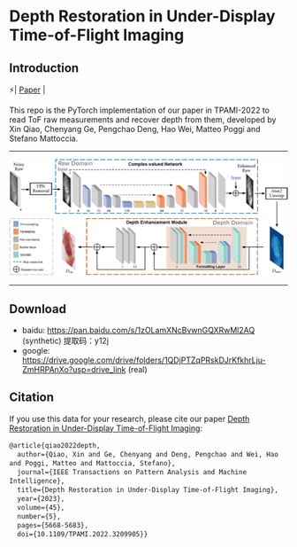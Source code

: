 # Depth Restoration in Under-Display Time-of-Flight Imaging


## Introduction
⚡| [Paper](https://ieeexplore.ieee.org/abstract/document/9903562/) |

This repo is the PyTorch implementation of our paper in TPAMI-2022 to read ToF raw measurements and recover depth from them, developed by Xin Qiao, Chenyang Ge, Pengchao Deng, Hao Wei, Matteo Poggi and Stefano Mattoccia.

---

![figure](imgs/CV-ToFResNet.png)

---


## Download
- baidu:  https://pan.baidu.com/s/1zOLamXNcBvwnGQXRwMl2AQ (synthetic)      提取码：y12j
- google: https://drive.google.com/drive/folders/1QDjPTZqPRskDJrKfkhrLju-ZmHRPAnXo?usp=drive_link (real)

## Citation
If you use this data for your research, please cite our paper [Depth Restoration in Under-Display Time-of-Flight Imaging](https://ieeexplore.ieee.org/abstract/document/9903562/):

```
@article{qiao2022depth,
  author={Qiao, Xin and Ge, Chenyang and Deng, Pengchao and Wei, Hao and Poggi, Matteo and Mattoccia, Stefano},
  journal={IEEE Transactions on Pattern Analysis and Machine Intelligence}, 
  title={Depth Restoration in Under-Display Time-of-Flight Imaging}, 
  year={2023},
  volume={45},
  number={5},
  pages={5668-5683},
  doi={10.1109/TPAMI.2022.3209905}}
```
